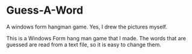 # Guess-A-Word
A windows form hangman game. Yes, I drew the pictures myself.


This is a Windows Form hang man game that I made. The words that are guessed are read from a text file, so it is easy to change them.
